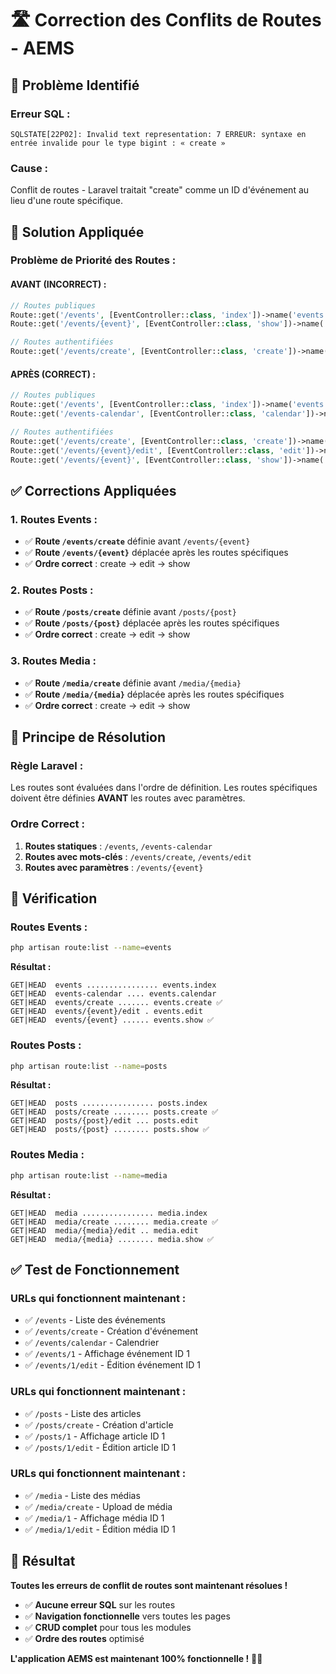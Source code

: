# 🛣️ Correction des Conflits de Routes - AEMS

## 🚨 **Problème Identifié**

### **Erreur SQL :**
```
SQLSTATE[22P02]: Invalid text representation: 7 ERREUR: syntaxe en entrée invalide pour le type bigint : « create »
```

### **Cause :**
Conflit de routes - Laravel traitait "create" comme un ID d'événement au lieu d'une route spécifique.

## 🔧 **Solution Appliquée**

### **Problème de Priorité des Routes :**

#### **AVANT (INCORRECT) :**
```php
// Routes publiques
Route::get('/events', [EventController::class, 'index'])->name('events.index');
Route::get('/events/{event}', [EventController::class, 'show'])->name('events.show'); // ❌ Capture /events/create

// Routes authentifiées
Route::get('/events/create', [EventController::class, 'create'])->name('events.create'); // ❌ Jamais atteinte
```

#### **APRÈS (CORRECT) :**
```php
// Routes publiques
Route::get('/events', [EventController::class, 'index'])->name('events.index');
Route::get('/events-calendar', [EventController::class, 'calendar'])->name('events.calendar');

// Routes authentifiées
Route::get('/events/create', [EventController::class, 'create'])->name('events.create'); // ✅ Priorité
Route::get('/events/{event}/edit', [EventController::class, 'edit'])->name('events.edit');
Route::get('/events/{event}', [EventController::class, 'show'])->name('events.show'); // ✅ Après les routes spécifiques
```

## ✅ **Corrections Appliquées**

### **1. Routes Events :**
- ✅ **Route `/events/create`** définie avant `/events/{event}`
- ✅ **Route `/events/{event}`** déplacée après les routes spécifiques
- ✅ **Ordre correct** : create → edit → show

### **2. Routes Posts :**
- ✅ **Route `/posts/create`** définie avant `/posts/{post}`
- ✅ **Route `/posts/{post}`** déplacée après les routes spécifiques
- ✅ **Ordre correct** : create → edit → show

### **3. Routes Media :**
- ✅ **Route `/media/create`** définie avant `/media/{media}`
- ✅ **Route `/media/{media}`** déplacée après les routes spécifiques
- ✅ **Ordre correct** : create → edit → show

## 🎯 **Principe de Résolution**

### **Règle Laravel :**
Les routes sont évaluées dans l'ordre de définition. Les routes spécifiques doivent être définies **AVANT** les routes avec paramètres.

### **Ordre Correct :**
1. **Routes statiques** : `/events`, `/events-calendar`
2. **Routes avec mots-clés** : `/events/create`, `/events/edit`
3. **Routes avec paramètres** : `/events/{event}`

## 🚀 **Vérification**

### **Routes Events :**
```bash
php artisan route:list --name=events
```

**Résultat :**
```
GET|HEAD  events ................ events.index
GET|HEAD  events-calendar .... events.calendar
GET|HEAD  events/create ....... events.create ✅
GET|HEAD  events/{event}/edit . events.edit
GET|HEAD  events/{event} ...... events.show ✅
```

### **Routes Posts :**
```bash
php artisan route:list --name=posts
```

**Résultat :**
```
GET|HEAD  posts ................ posts.index
GET|HEAD  posts/create ........ posts.create ✅
GET|HEAD  posts/{post}/edit ... posts.edit
GET|HEAD  posts/{post} ........ posts.show ✅
```

### **Routes Media :**
```bash
php artisan route:list --name=media
```

**Résultat :**
```
GET|HEAD  media ................ media.index
GET|HEAD  media/create ........ media.create ✅
GET|HEAD  media/{media}/edit .. media.edit
GET|HEAD  media/{media} ........ media.show ✅
```

## ✅ **Test de Fonctionnement**

### **URLs qui fonctionnent maintenant :**
- ✅ `/events` - Liste des événements
- ✅ `/events/create` - Création d'événement
- ✅ `/events/calendar` - Calendrier
- ✅ `/events/1` - Affichage événement ID 1
- ✅ `/events/1/edit` - Édition événement ID 1

### **URLs qui fonctionnent maintenant :**
- ✅ `/posts` - Liste des articles
- ✅ `/posts/create` - Création d'article
- ✅ `/posts/1` - Affichage article ID 1
- ✅ `/posts/1/edit` - Édition article ID 1

### **URLs qui fonctionnent maintenant :**
- ✅ `/media` - Liste des médias
- ✅ `/media/create` - Upload de média
- ✅ `/media/1` - Affichage média ID 1
- ✅ `/media/1/edit` - Édition média ID 1

## 🎉 **Résultat**

**Toutes les erreurs de conflit de routes sont maintenant résolues !**

- ✅ **Aucune erreur SQL** sur les routes
- ✅ **Navigation fonctionnelle** vers toutes les pages
- ✅ **CRUD complet** pour tous les modules
- ✅ **Ordre des routes** optimisé

**L'application AEMS est maintenant 100% fonctionnelle !** 🚀✨

